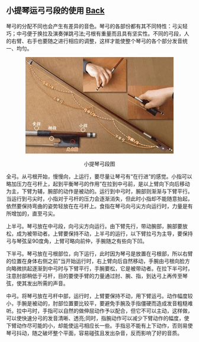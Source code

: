 ## 小提琴运弓弓段的使用 [Back](../README.md)

琴弓的分配不同也会产生有差异的音色。琴弓的各部份都有其不同特性：弓尖轻巧；中弓便于换拉及演奏弹跳弓法;弓根有重量而且具有坚实性。不同的弓段，人的右臂、右手也要随之进行相应的调整，这样才能使整个琴弓的各个部分发音统一、均匀。

<p align="center">
<img src="./periods_of_bows.jpg" alt="violin" />
<p align="center">小提琴弓段图</p>
</p>

全弓。从弓根开始，慢慢向，上运行，要尽量让琴弓有“在行进”的感觉。小指可以略加压力在弓杆上，起到平衡琴弓的作用”在拉到中弓前，是以上臂向下向后移动为主，下臂为辅，腕部的动作是被动的。运行到中弓时，腕部则渐渐与下臂平行。当运行到弓尖时，小指对于弓杆的压力会逐渐消失，但此时小指却不能随意抬起，依然要保持弯曲的姿势轻放在在弓杆上。食指在琴弓向弓尖方向运行时，力量是有所增加的，直至弓尖。

上半弓。琴弓放在中弓段，向弓尖方向运行。由下臂先行，带动腕部，腕部要放松，成为被带动者。上臂要保持不动，上半弓的运行，以下臂拉弓为主导，要保持弓与琴弦呈90度角，上臂可略向前仲，手腕随之有些向下凹。

下半弓。琴弓放在弓根部位，向下运行，此时因为琴弓是放置在弓根部，所以右臂的位置在身体右侧之前”当开始运行时，右上臂向后自然移动，手腕由弓根向脸方向略微拱起逐渐到中弓时与下臂平行，手腕要松，它是被带动者。在拉下半弓时，注意肘部稍低于弓杆，目的要使手臂的力量通过肘、腕、指，到达弓上再传至琴弦，使其发出所需的声音。

中弓。将琴弓放在弓杆中部，运行时，上臂要保持不动，用下臂运弓。动作幅度较小，手腕是被动的，肘部位置要比较平，要避免手腕及手指僵硬而造成发音粗糙难听。拉中弓时，手指可以自然的做伸屈动作予以配合，但它不可以主动，这样做，可以使快速分弓的发音清晰、透亮;同时，指腕动作可以减少下臂动作的幅度，使下臂动作尽可能的小，却能使运弓相应长一些。手指忌不能有上下动作，否则易使琴弓抖动，随之破坏整个平面，容易碰弦且发出杂音，反而影响了好的音质。
